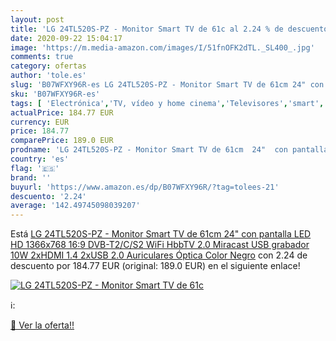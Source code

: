 ```yaml
---
layout: post
title: 'LG 24TL520S-PZ - Monitor Smart TV de 61c al 2.24 % de descuento'
date: 2020-09-22 15:04:17
image: 'https://m.media-amazon.com/images/I/51fnOFK2dTL._SL400_.jpg'
comments: true
category: ofertas
author: 'tole.es'
slug: 'B07WFXY96R-es LG 24TL520S-PZ - Monitor Smart TV de 61cm 24" con pantalla...'
sku: 'B07WFXY96R-es'
tags: [ 'Electrónica','TV, vídeo y home cinema','Televisores','smart','tv', ]
actualPrice: 184.77 EUR
currency: EUR
price: 184.77
comparePrice: 189.0 EUR
prodname: 'LG 24TL520S-PZ - Monitor Smart TV de 61cm  24"  con pantalla LED HD  1366x768  16:9  DVB-T2/C/S2  WiFi  HbbTV 2.0  Miracast  USB grabador  10W  2xHDMI 1.4  2xUSB 2.0  Auriculares  Óptica  Color Negro'
country: 'es'
flag: '🇪🇸'
brand: ''
buyurl: 'https://www.amazon.es/dp/B07WFXY96R/?tag=tolees-21'
descuento: '2.24'
average: '142.49745098039207'
---
```


Está [LG 24TL520S-PZ - Monitor Smart TV de 61cm  24"  con pantalla LED HD  1366x768  16:9  DVB-T2/C/S2  WiFi  HbbTV 2.0  Miracast  USB grabador  10W  2xHDMI 1.4  2xUSB 2.0  Auriculares  Óptica  Color Negro](https://www.amazon.es/dp/B07WFXY96R/?tag=tolees-21) con 2.24 de descuento por 184.77 EUR (original: 189.0 EUR) en el siguiente enlace!

[![LG 24TL520S-PZ - Monitor Smart TV de 61c](https://m.media-amazon.com/images/I/51fnOFK2dTL._SL400_.jpg)](https://www.amazon.es/dp/B07WFXY96R/?tag=tolees-21)

ℹ️:


[🛒 Ver la oferta!!](https://www.amazon.es/dp/B07WFXY96R/?tag=tolees-21)
